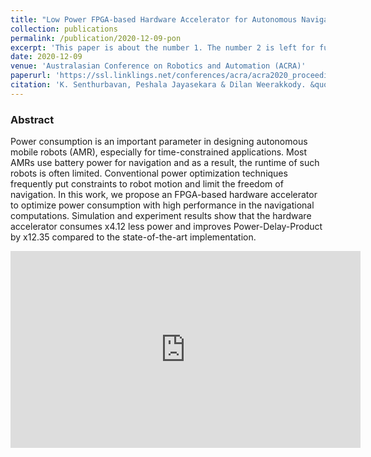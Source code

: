 ```yaml
---
title: "Low Power FPGA-based Hardware Accelerator for Autonomous Navigation of Mobile Robots"
collection: publications
permalink: /publication/2020-12-09-pon
excerpt: 'This paper is about the number 1. The number 2 is left for future work.'
date: 2020-12-09
venue: 'Australasian Conference on Robotics and Automation (ACRA)'
paperurl: 'https://ssl.linklings.net/conferences/acra/acra2020_proceedings/views/includes/files/pap104s1-file1.pdf'
citation: 'K. Senthurbavan, Peshala Jayasekara & Dilan Weerakkody. &quot;Low Power FPGA-based Hardware Accelerator for Autonomous Navigation of Mobile Robots.&quot; <i>Australasian Conference on Robotics and Automation (ACRA 2020)</i>.'
---
```

### Abstract
Power consumption is an important parameter in designing autonomous mobile robots (AMR), especially for time-constrained applications. Most AMRs use battery power for navigation and as a result, the runtime of such robots is often limited. Conventional power optimization techniques frequently put constraints to robot motion and limit the freedom of navigation. In this work, we propose an FPGA-based hardware accelerator to optimize power consumption with high performance in the navigational computations. Simulation and experiment results show that the hardware accelerator consumes x4.12 less power and improves Power-Delay-Product by x12.35 compared to the state-of-the-art implementation.


<iframe width="560" height="315" src="https://www.youtube.com/embed/gDYCPDyNlkA" frameborder="0" allow="accelerometer; autoplay; clipboard-write; encrypted-media; gyroscope; picture-in-picture" allowfullscreen></iframe>
